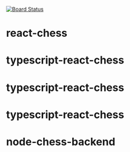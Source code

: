 [![Board Status](https://dev.azure.com/css010/7e831291-c01f-44ff-b8a1-297f2e38507d/c123de82-3074-468f-a8a4-2a0ed7070d0a/_apis/work/boardbadge/f9355d64-1ec9-4b7d-aad1-6255a88e5c5d)](https://dev.azure.com/css010/7e831291-c01f-44ff-b8a1-297f2e38507d/_boards/board/t/c123de82-3074-468f-a8a4-2a0ed7070d0a/Microsoft.RequirementCategory)
# react-chess
# typescript-react-chess
# typescript-react-chess
# typescript-react-chess
# node-chess-backend
